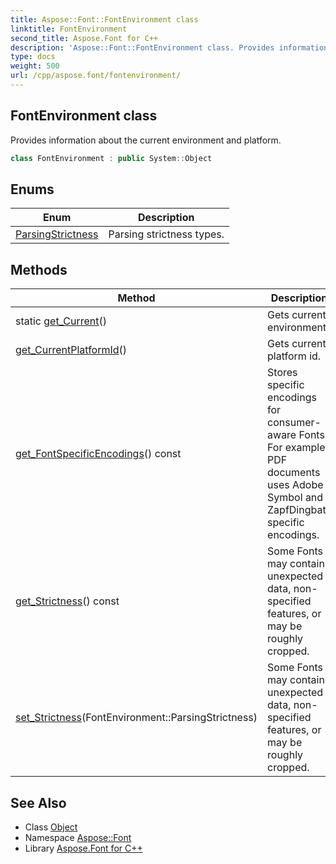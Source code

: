 ```yaml
---
title: Aspose::Font::FontEnvironment class
linktitle: FontEnvironment
second_title: Aspose.Font for C++
description: 'Aspose::Font::FontEnvironment class. Provides information about the current environment and platform in C++.'
type: docs
weight: 500
url: /cpp/aspose.font/fontenvironment/
---
```

## FontEnvironment class


Provides information about the current environment and platform.

```cpp
class FontEnvironment : public System::Object
```

## Enums

| Enum | Description |
| --- | --- |
| [ParsingStrictness](./parsingstrictness/) | Parsing strictness types. |
## Methods

| Method | Description |
| --- | --- |
| static [get_Current](./get_current/)() | Gets current environment. |
| [get_CurrentPlatformId](./get_currentplatformid/)() | Gets current platform id. |
| [get_FontSpecificEncodings](./get_fontspecificencodings/)() const | Stores specific encodings for consumer-aware Fonts. For example, PDF documents uses Adobe Symbol and ZapfDingbats specific encodings. |
| [get_Strictness](./get_strictness/)() const | Some Fonts may contain unexpected data, non-specified features, or may be roughly cropped. |
| [set_Strictness](./set_strictness/)(FontEnvironment::ParsingStrictness) | Some Fonts may contain unexpected data, non-specified features, or may be roughly cropped. |
## See Also

* Class [Object](../../system/object/)
* Namespace [Aspose::Font](../)
* Library [Aspose.Font for C++](../../)
